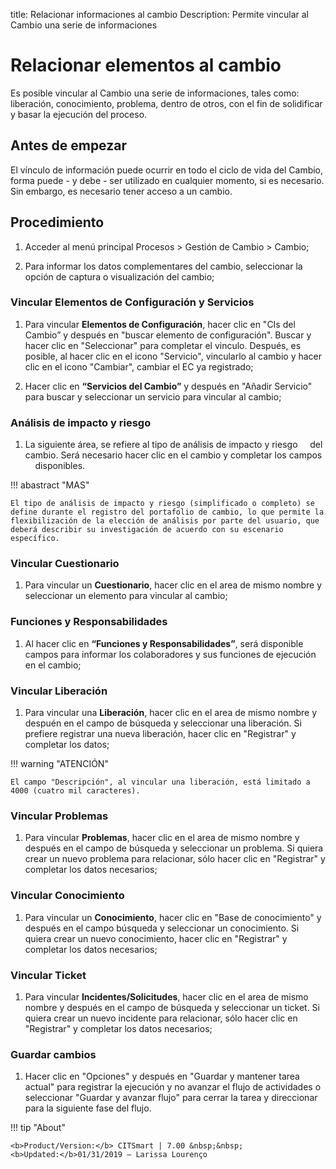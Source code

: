 title: Relacionar informaciones al cambio
Description: Permite vincular al Cambio una serie de informaciones

# Relacionar elementos al cambio

Es posible vincular al Cambio una serie de informaciones, tales como: liberación, conocimiento, problema, dentro de otros, con el fin de solidificar y basar la ejecución del proceso.  

## Antes de empezar

El vínculo de información puede ocurrir en todo el ciclo de vida del Cambio,
forma puede - y debe - ser utilizado en cualquier momento, si es necesario. Sin
embargo, es necesario tener acceso a un cambio.

## Procedimiento

1.  Acceder al menú principal Procesos \>
    Gestión de Cambio \> Cambio;

2.  Para informar los datos complementares del cambio, seleccionar la opción de captura
    o visualización del cambio;

### Vincular Elementos de Configuración y Servicios

1.  Para vincular **Elementos de Configuración**, hacer clic en "CIs del Cambio” y
    después en "buscar elemento de configuración". Buscar y hacer clic en "Seleccionar"
    para completar el vinculo. Después, es posible, al hacer clic en el icono "Servicio",
    vincularlo al cambio y hacer clic en el icono "Cambiar", cambiar el EC ya registrado;

2.  Hacer clic en **“Servicios del Cambio”** y después en "Añadir Servicio" para buscar
    y seleccionar un servicio para vincular al cambio;

### Análisis de impacto y riesgo

1.  La siguiente área, se refiere al tipo de análisis de impacto y riesgo
    del cambio. Será necesario hacer clic en el cambio y completar los campos
    disponibles.

!!! abastract "MAS"

    El tipo de análisis de impacto y riesgo (simplificado o completo) se define durante el registro del portafolio de cambio, lo que permite la flexibilización de la elección de análisis por parte del usuario, que deberá describir su investigación de acuerdo con su escenario específico.

### Vincular Cuestionario

1.  Para vincular un **Cuestionario**, hacer clic en el area de mismo nombre y seleccionar un
    elemento para vincular al cambio;

### Funciones y Responsabilidades

1.  Al hacer clic en **“Funciones y Responsabilidades”**, será disponible campos para informar
    los colaboradores y sus funciones de ejecución en el cambio;

### Vincular Liberación

1.  Para vincular una **Liberación**, hacer clic en el area de mismo nombre y despuén en
    el campo de búsqueda y seleccionar una liberación. Si prefiere registrar una nueva
    liberación, hacer clic en "Registrar" y completar los datos;

!!! warning "ATENCIÓN"

    El campo "Descripción", al vincular una liberación, está limitado a 4000 (cuatro mil caracteres).

### Vincular Problemas

1.  Para vincular **Problemas**, hacer clic en el area de mismo nombre y después en
    el campo de búsqueda y seleccionar un problema. Si quiera crear un nuevo problema
    para relacionar, sólo hacer clic en "Registrar" y completar los datos necesarios;

### Vincular Conocimiento

1. Para vincular un **Conocimiento**, hacer clic en "Base de conocimiento" y después en
    el campo búsqueda y seleccionar un conocimiento. Si quiera crear un nuevo conocimiento,
    hacer clic en "Registrar" y completar los datos necesarios;

### Vincular Ticket

1. Para vincular **Incidentes/Solicitudes**, hacer clic en el area de mismo nombre y después
    en el campo de búsqueda y seleccionar un ticket. Si quiera crear un nuevo incidente para
    relacionar, sólo hacer clic en "Registrar" y completar los datos necesarios;

### Guardar cambios

1. Hacer clic en "Opciones" y después en "Guardar y mantener tarea actual" para registrar la
    ejecución y no avanzar el flujo de actividades o seleccionar "Guardar y avanzar flujo" para
    cerrar la tarea y direccionar para la siguiente fase del flujo.

!!! tip "About"

    <b>Product/Version:</b> CITSmart | 7.00 &nbsp;&nbsp;
    <b>Updated:</b>01/31/2019 – Larissa Lourenço
